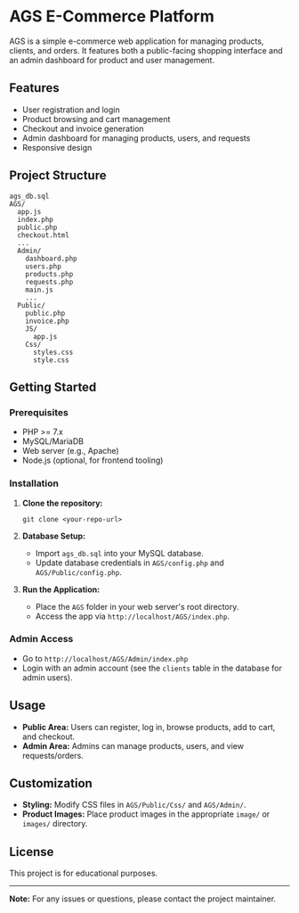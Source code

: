 # AGS E-Commerce Platform

AGS is a simple e-commerce web application for managing products, clients, and orders. It features both a public-facing shopping interface and an admin dashboard for product and user management.

## Features

- User registration and login
- Product browsing and cart management
- Checkout and invoice generation
- Admin dashboard for managing products, users, and requests
- Responsive design

## Project Structure

```
ags_db.sql
AGS/
  app.js
  index.php
  public.php
  checkout.html
  ...
  Admin/
    dashboard.php
    users.php
    products.php
    requests.php
    main.js
    ...
  Public/
    public.php
    invoice.php
    JS/
      app.js
    Css/
      styles.css
      style.css
```

## Getting Started

### Prerequisites

- PHP >= 7.x
- MySQL/MariaDB
- Web server (e.g., Apache)
- Node.js (optional, for frontend tooling)

### Installation

1. **Clone the repository:**
   ```
   git clone <your-repo-url>
   ```

2. **Database Setup:**
   - Import `ags_db.sql` into your MySQL database.
   - Update database credentials in `AGS/config.php` and `AGS/Public/config.php`.

3. **Run the Application:**
   - Place the `AGS` folder in your web server's root directory.
   - Access the app via `http://localhost/AGS/index.php`.

### Admin Access

- Go to `http://localhost/AGS/Admin/index.php`
- Login with an admin account (see the `clients` table in the database for admin users).

## Usage

- **Public Area:** Users can register, log in, browse products, add to cart, and checkout.
- **Admin Area:** Admins can manage products, users, and view requests/orders.

## Customization

- **Styling:** Modify CSS files in `AGS/Public/Css/` and `AGS/Admin/`.
- **Product Images:** Place product images in the appropriate `image/` or `images/` directory.

## License

This project is for educational purposes.

---

**Note:** For any issues or questions, please contact the project maintainer.
